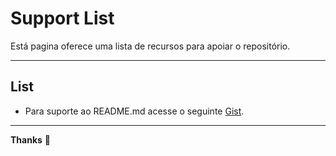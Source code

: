 # Support List
Está pagina oferece uma lista de recursos para apoiar o repositório.

---
## List
- Para suporte ao README.md acesse o seguinte [Gist](https://gist.github.com/thazsobral/4a4da5bc3c12430954dd972a149aca31).

---
**Thanks** 🤙

